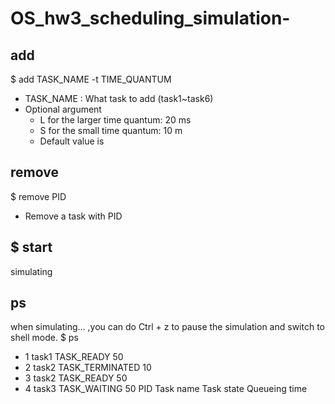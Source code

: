 # OS_hw3_scheduling_simulation-

## add 
$ add TASK_NAME -t TIME_QUANTUM
- TASK_NAME : What task to add  (task1~task6)
- Optional argument 
    - L for the larger time quantum: 20 ms
    - S for the small time quantum: 10 m
    - Default value is 
    
## remove
$ remove PID
- Remove a task with PID

## $ start
simulating

## ps
when simulating… ,you can do Ctrl + z to pause the simulation and switch to shell mode.
$ ps 
- 1    task1    TASK_READY         50 
- 2    task2    TASK_TERMINATED    10 
- 3    task2    TASK_READY         50
- 4    task3    TASK_WAITING       50
PID Task name                      Task state Queueing time
